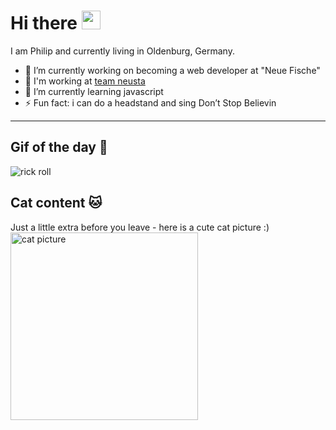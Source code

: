# Hi there <img src="https://user-images.githubusercontent.com/42378118/110234147-e3259600-7f4e-11eb-95be-0c4047144dea.gif" width="30">

I am Philip and currently living in Oldenburg, Germany.

- 🔭 I’m currently working on becoming a web developer at "Neue Fische"
- 👷 I'm working at <a href="https://www.team-neusta.de/">team neusta</a>
- 🌱 I’m currently learning javascript
- ⚡ Fun fact: i can do a headstand and sing Don’t Stop Believin

<hr>

## Gif of the day 🥳
<img src="https://i.giphy.com/media/Ju7l5y9osyymQ/giphy.webp" alt="rick roll">

## Cat content 🐱
Just a little extra before you leave - here is a cute cat picture :)
<img src="https://user-images.githubusercontent.com/42378118/110234147-e3259600-7f4e-11eb-95be-0c4047144dea.gif" alt="cat picture" width="300">
